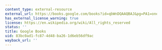 ```yaml
---
content_type: external-resource
external_url: https://books.google.com/books?id=qbWnDQAAQBAJ&pg=PA1=onepage#v=onepage&q&f=false
has_external_license_warning: true
license: https://en.wikipedia.org/wiki/All_rights_reserved
status: ''
title: Google Books
uid: 83bc0ad1-fc87-4d48-ba26-1d6eb56df9ac
wayback_url: ''
---
```

